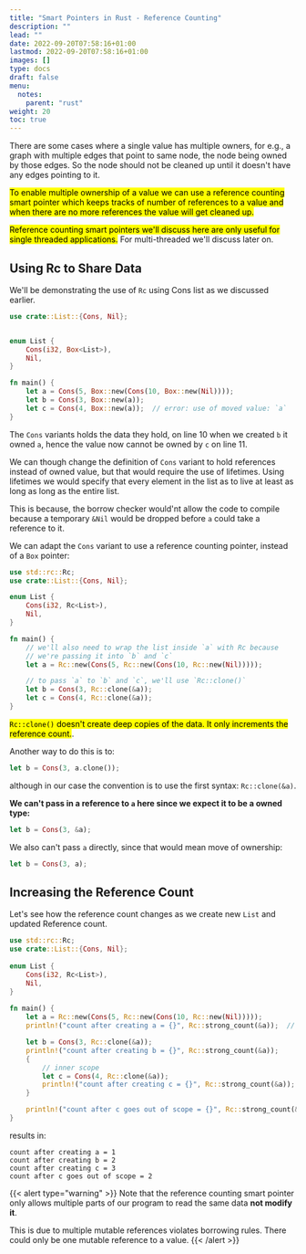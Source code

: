 ```yaml
---
title: "Smart Pointers in Rust - Reference Counting"
description: ""
lead: ""
date: 2022-09-20T07:58:16+01:00
lastmod: 2022-09-20T07:58:16+01:00
images: []
type: docs
draft: false
menu: 
  notes:
    parent: "rust"
weight: 20
toc: true
---
```


There are some cases where a single value has multiple owners, for e.g., a graph with multiple edges that point to same node, the node being owned by those edges. So the node should not be cleaned up until it doesn't have any edges pointing to it.

<mark class="v">To enable multiple ownership of a value we can use a reference counting smart pointer which keeps tracks of number of references to a value and when there are no more references the value will get cleaned up.</mark>

<mark class="r">Reference counting smart pointers we'll discuss here are only useful for single threaded applications.</mark> For multi-threaded we'll discuss later on.

## Using Rc to Share Data
We'll be demonstrating the use of `Rc` using Cons list as we discussed earlier.

```rust
use crate::List::{Cons, Nil};


enum List {
    Cons(i32, Box<List>),
    Nil,
}

fn main() {
    let a = Cons(5, Box::new(Cons(10, Box::new(Nil))));
    let b = Cons(3, Box::new(a));
    let c = Cons(4, Box::new(a));  // error: use of moved value: `a`
}
```

The `Cons` variants holds the data they hold, on line 10 when we created `b` it owned `a`, hence the value now cannot be owned by `c` on line 11.

We can though change the definition of `Cons` variant to hold references instead of owned value, but that would require the use of lifetimes. Using lifetimes we would specify that every element in the list as to live at least as long as long as the entire list.

This is because, the borrow checker would'nt allow the code to compile because a temporary `&Nil` would be dropped before `a` could take a reference to it.

We can adapt the `Cons` variant to use a reference counting pointer, instead of a `Box` pointer:

```rust
use std::rc::Rc;
use crate::List::{Cons, Nil};

enum List {
    Cons(i32, Rc<List>),
    Nil,
}

fn main() {
    // we'll also need to wrap the list inside `a` with Rc because 
    // we're passing it into `b` and `c` 
    let a = Rc::new(Cons(5, Rc::new(Cons(10, Rc::new(Nil)))));

    // to pass `a` to `b` and `c`, we'll use `Rc::clone()`
    let b = Cons(3, Rc::clone(&a));
    let c = Cons(4, Rc::clone(&a));  
}
```

<mark class="v">`Rc::clone()` doesn't create deep copies of the data. It only increments the reference count.</mark>.

Another way to do this is to:

```rust
let b = Cons(3, a.clone());
```

although in our case the convention is to use the first syntax: `Rc::clone(&a)`.

**We can't pass in a reference to `a` here since we expect it to be a owned type:**

```rust
let b = Cons(3, &a);
```

We also can't pass `a` directly, since that would mean move of ownership:

```rust
let b = Cons(3, a);
```

## Increasing the Reference Count
Let's see how the reference count changes as we create new `List` and updated Reference count.
```rust
use std::rc::Rc;
use crate::List::{Cons, Nil};
 
enum List {
    Cons(i32, Rc<List>),
    Nil,
}
 
fn main() {
    let a = Rc::new(Cons(5, Rc::new(Cons(10, Rc::new(Nil)))));
    println!("count after creating a = {}", Rc::strong_count(&a));  // not weak count

    let b = Cons(3, Rc::clone(&a));
    println!("count after creating b = {}", Rc::strong_count(&a));
    {
        // inner scope
        let c = Cons(4, Rc::clone(&a));
        println!("count after creating c = {}", Rc::strong_count(&a));
    }

    println!("count after c goes out of scope = {}", Rc::strong_count(&a));
}
```

results in:

```text
count after creating a = 1
count after creating b = 2
count after creating c = 3
count after c goes out of scope = 2
```

{{< alert type="warning" >}}
Note that the reference counting smart pointer only allows multiple parts of our program to read the same data **not modify it**.

This is due to multiple mutable references violates borrowing rules. There could only be one mutable reference to a value.
{{< /alert >}} 

